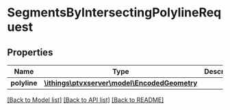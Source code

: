 # SegmentsByIntersectingPolylineRequest

## Properties
Name | Type | Description | Notes
------------ | ------------- | ------------- | -------------
**polyline** | [**\ithings\ptvxserver\model\EncodedGeometry**](EncodedGeometry.md) |  | 

[[Back to Model list]](../../README.md#documentation-for-models) [[Back to API list]](../../README.md#documentation-for-api-endpoints) [[Back to README]](../../README.md)


